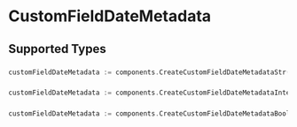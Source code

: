 # CustomFieldDateMetadata


## Supported Types

### 

```go
customFieldDateMetadata := components.CreateCustomFieldDateMetadataStr(string{/* values here */})
```

### 

```go
customFieldDateMetadata := components.CreateCustomFieldDateMetadataInteger(int64{/* values here */})
```

### 

```go
customFieldDateMetadata := components.CreateCustomFieldDateMetadataBoolean(bool{/* values here */})
```

